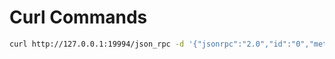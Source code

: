 # Curl Commands

```bash
curl http://127.0.0.1:19994/json_rpc -d '{"jsonrpc":"2.0","id":"0","method":"get_service_nodes"}' -H 'Content-Type":application/json'
```